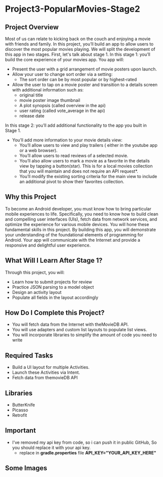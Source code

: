 # Project3-PopularMovies-Stage2

## Project Overview
Most of us can relate to kicking back on the couch and enjoying a movie with friends and family. In this project, you’ll build an app to allow users to discover the most popular movies playing. We will split the development of this app in two stages. First, let's talk about stage 1.
In this stage 1: you’ll build the core experience of your movies app.
You app will:
* Present the user with a grid arrangement of movie posters upon launch.
* Allow your user to change sort order via a setting:
  * The sort order can be by most popular or by highest-rated
* Allow the user to tap on a movie poster and transition to a details screen with additional information such as:
  * original title
  * movie poster image thumbnail
  * A plot synopsis (called overview in the api)
  * user rating (called vote_average in the api)
  * release date
  
In this stage 2: you’ll add additional functionality to the app you built in Stage 1.

* You’ll add more information to your movie details view:
  * You’ll allow users to view and play trailers ( either in the youtube app or a web browser).
  * You’ll allow users to read reviews of a selected movie.
  * You’ll also allow users to mark a movie as a favorite in the details view by tapping a button(star). This is for a local movies collection that you will maintain and does not require an API request*.
  * You’ll modify the existing sorting criteria for the main view to include an additional pivot to show their favorites collection.



## Why this Project

To become an Android developer, you must know how to bring particular mobile experiences to life. Specifically, you need to know how to build clean and compelling user interfaces (UIs), fetch data from network services, and optimize the experience for various mobile devices. You will hone these fundamental skills in this project.
By building this app, you will demonstrate your understanding of the foundational elements of programming for Android. Your app will communicate with the Internet and provide a responsive and delightful user experience.

## What Will I Learn After Stage 1?
Through this project, you will:
- Learn how to submit projects for review
- Practice JSON parsing to a model object
- Design an activity layout
- Populate all fields in the layout accordingly

## How Do I Complete this Project?
- You will fetch data from the Internet with theMovieDB API.
- You will use adapters and custom list layouts to populate list views.
- You will incorporate libraries to simplify the amount of code you need to write

## Required Tasks
- Build a UI layout for multiple Activities.
- Launch these Activities via Intent.
- Fetch data from themovieDB API

## Libraries
- ButterKnife
- Picasso
- Retrofit


## Important 
* I've removed my api key from code, so i can push it in public GitHub, So you should replace it with your api key.
  * replace in **gradle.properties** file **API_KEY="YOUR_API_KEY_HERE"**
## Some Images


